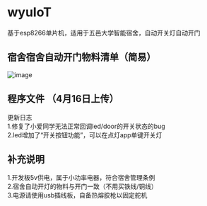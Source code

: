 # wyuIoT
基于esp8266单片机，适用于五邑大学智能宿舍，自动开关灯自动开门
## 宿舍宿舍自动开门物料清单（简易）
![image](https://github.com/MYHealer/wyuIoT/assets/141480264/4a1f4b83-266a-4931-90eb-25fff0989f52)
## 程序文件  （4月16日上传）
更新日志  
1.修复了小爱同学无法正常回调led/door的开关状态的bug  
2.led增加了“开关按钮功能”，可以在点灯app单键开关灯
## 补充说明
1.开发板5v供电，属于小功率电器，符合宿舍管理条例  
2.宿舍自动开灯的物料与开门一致（不用买铁线/铜线）  
3.电源请使用usb插线板，自备热熔胶枪以固定舵机
